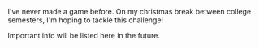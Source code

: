 I've never made a game before. On my christmas break between college semesters, I'm hoping to tackle this challenge!

Important info will be listed here in the future.
